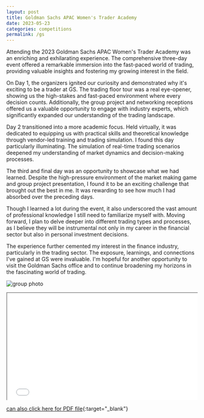 ```yaml
---
layout: post
title: Goldman Sachs APAC Women's Trader Academy
date: 2023-05-23
categories: competitions
permalink: /gs
---
```


<style>
.embedded-pdf-container {
  position: relative;
  padding-bottom: 56.25%; /* 9:16 aspect ratio */
  height: 0;
  overflow: hidden;
  max-width: 100%;
}

.embedded-pdf-container iframe {
  position: absolute;
  top: 0;
  left: 0;
  width: 100%;
  height: 100%;
}
</style>

Attending the 2023 Goldman Sachs APAC Women's Trader Academy was an enriching and exhilarating experience. The comprehensive three-day event offered a remarkable immersion into the fast-paced world of trading, providing valuable insights and fostering my growing interest in the field.

On Day 1, the organizers ignited our curiosity and demonstrated why it's exciting to be a trader at GS. The trading floor tour was a real eye-opener, showing us the high-stakes and fast-paced environment where every decision counts. Additionally, the group project and networking receptions offered us a valuable opportunity to engage with industry experts, which significantly expanded our understanding of the trading landscape.

Day 2 transitioned into a more academic focus. Held virtually, it was dedicated to equipping us with practical skills and theoretical knowledge through vendor-led training and trading simulation. I found this day particularly illuminating. The simulation of real-time trading scenarios deepened my understanding of market dynamics and decision-making processes.

The third and final day was an opportunity to showcase what we had learned. Despite the high-pressure environment of the market making game and group project presentation, I found it to be an exciting challenge that brought out the best in me. It was rewarding to see how much I had absorbed over the preceding days.

Though I learned a lot during the event, it also underscored the vast amount of professional knowledge I still need to familiarize myself with. Moving forward, I plan to delve deeper into different trading types and processes, as I believe they will be instrumental not only in my career in the financial sector but also in personal investment decisions.

The experience further cemented my interest in the finance industry, particularly in the trading sector. The exposure, learnings, and connections I've gained at GS were invaluable. I'm hopeful for another opportunity to visit the Goldman Sachs office and to continue broadening my horizons in the fascinating world of trading.

![group photo](/assets/attachment/gs_group_photo.jpg)

<div class="embedded-pdf-container">
  <iframe src="/assets/attachment/gs_group_pre.pdf" allowfullscreen></iframe>
</div>

[can also click here for PDF file](/assets/attachment/gs_group_pre.pdf){:target="_blank"}
